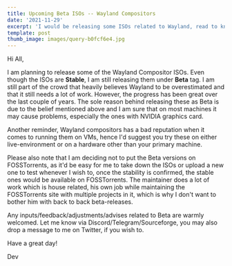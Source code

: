 ```yaml
---
title: Upcoming Beta ISOs -- Wayland Compositors
date: '2021-11-29'
excerpt: 'I would be releasing some ISOs related to Wayland, read to know more!'
template: post
thumb_image: images/query-b0fcf6e4.jpg
---
```

Hi All,

I am planning to release some of the Wayland Compositor ISOs. Even though the ISOs are **Stable**, I am still releasing them under **Beta** tag. I am still part of the crowd that heavily believes Wayland to be overestimated and that it still needs a lot of work. However, the progress has been great over the last couple of years. The sole reason behind releasing these as Beta is due to the belief mentioned above and I am sure that on most machines it may cause problems, especially the ones with NVIDIA graphics card. 

Another reminder, Wayland compositors has a bad reputation when it comes to running them on VMs, hence I'd suggest you try these on either live-environment or on a hardware other than your primary machine.

Please also note that I am deciding not to put the Beta versions on FOSSTorrents, as it'd be easy for me to take down the ISOs or upload a new one to test whenever I wish to, once the stability is confirmed, the stable ones would be available on FOSSTorrents. The maintainer does a lot of work which is house related, his own job while maintaining the FOSSTorrents site with multiple projects in it, which is why I don't want to bother him with back to back beta-releases.

Any inputs/feedback/adjustments/advises related to Beta are warmly welcomed. Let me know via Discord/Telegram/Sourceforge, you may also drop a message to me on Twitter, if you wish to.

Have a great day!

Dev

